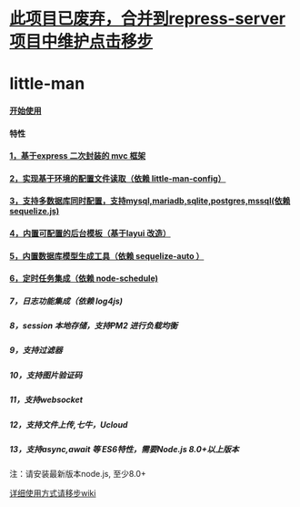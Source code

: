 # [此项目已废弃，合并到repress-server项目中维护点击移步](https://github.com/447491480/repress)

# little-man

#### [开始使用](https://github.com/447491480/little-man/wiki/%E5%BC%80%E5%A7%8B%E4%BD%BF%E7%94%A8)

#### 特性
#### [1，基于express 二次封装的 mvc 框架](https://github.com/447491480/little-man/wiki/%E5%9F%BA%E4%BA%8Eexpress-%E4%BA%8C%E6%AC%A1%E5%B0%81%E8%A3%85%E7%9A%84-mvc-%E6%A1%86%E6%9E%B6)
#### [2，实现基于环境的配置文件读取（依赖 little-man-config）](https://github.com/447491480/little-man/wiki/%E5%AE%9E%E7%8E%B0%E5%9F%BA%E4%BA%8E%E7%8E%AF%E5%A2%83%E7%9A%84%E9%85%8D%E7%BD%AE%E6%96%87%E4%BB%B6%E8%AF%BB%E5%8F%96)
#### [3，支持多数据库同时配置，支持mysql,mariadb,sqlite,postgres,mssql(依赖 sequelize.js)](https://github.com/447491480/little-man/wiki/%E6%94%AF%E6%8C%81%E5%A4%9A%E6%95%B0%E6%8D%AE%E5%BA%93%E5%90%8C%E6%97%B6%E9%85%8D%E7%BD%AE)
#### [4，内置可配置的后台模板（基于layui 改造）](https://github.com/447491480/little-man/wiki/%E5%86%85%E7%BD%AE%E5%8F%AF%E9%85%8D%E7%BD%AE%E7%9A%84%E5%90%8E%E5%8F%B0%E6%A8%A1%E6%9D%BF)
#### [5，内置数据库模型生成工具（依赖 sequelize-auto ）](https://github.com/447491480/little-man/wiki/%E5%86%85%E7%BD%AE%E6%95%B0%E6%8D%AE%E5%BA%93%E6%A8%A1%E5%9E%8B%E7%94%9F%E6%88%90%E5%B7%A5%E5%85%B7)
#### [6，定时任务集成（依赖 node-schedule)](https://github.com/447491480/little-man/wiki/%E5%AE%9A%E6%97%B6%E4%BB%BB%E5%8A%A1%E9%9B%86%E6%88%90)
##### 7，日志功能集成（依赖 log4js)
##### 8，session 本地存储，支持PM2 进行负载均衡
##### 9，支持过滤器
##### 10，支持图片验证码
##### 11，支持websocket
##### 12，支持文件上传,七牛，Ucloud
##### 13，支持async,await 等 ES6特性，需要Node.js 8.0+以上版本


注：请安装最新版本node.js, 至少8.0+


[详细使用方式请移步wiki](https://github.com/447491480/little-man/wiki)



